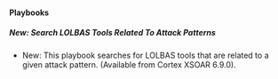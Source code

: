 
#### Playbooks

##### New: Search LOLBAS Tools Related To Attack Patterns

- New: This playbook searches for LOLBAS tools that are related to a given attack pattern. (Available from Cortex XSOAR 6.9.0).
